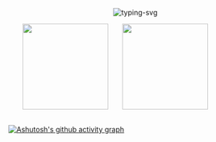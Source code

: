 <p align="center">
   <img src="https://readme-typing-svg.herokuapp.com/?color=165DFF&size=21&center=true&lines=%E7%A5%9D%E4%BD%A0%E4%BB%8A%E6%97%A5%E5%86%99%E4%BB%A3%E7%A0%81%E6%84%89%E5%BF%AB" alt="typing-svg">
</p>


<div align="center" style="display: flex;">
<span>&emsp;&emsp;</span>
<img height="170px" src="https://github-readme-stats.vercel.app/api?username=79E" />
<span>&emsp;&emsp;</span>
<img height="170px" src="https://github-readme-stats.vercel.app/api/top-langs/?username=79E&layout=compact&langs_count=8" />
<span>&emsp;&emsp;</span>
</div>

<div align="center">
<span>&emsp;&emsp;</span>
<span>&emsp;&emsp;</span>
</div>

[![Ashutosh's github activity graph](https://activity-graph.herokuapp.com/graph?username=79E&bg_color=transparent&color=165dff&line=165dff&point=165dff&area=true&hide_border=true)](https://github.com/ashutosh00710/github-readme-activity-graph)
